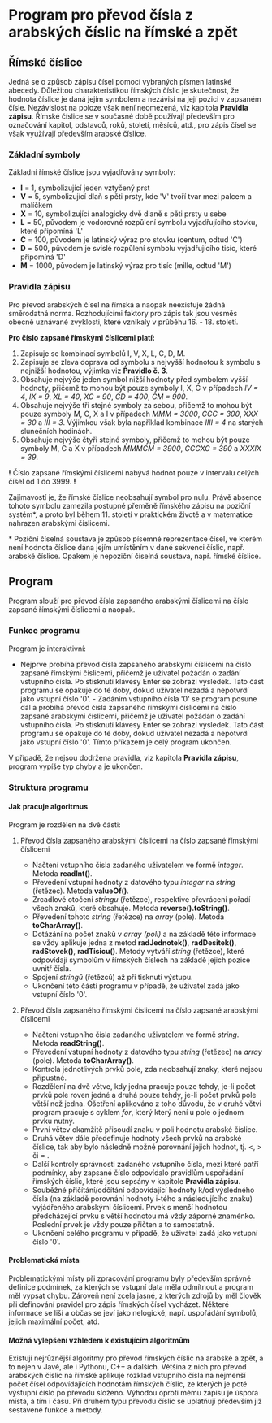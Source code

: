 # Program pro převod čísla z arabských číslic na římské a zpět

## Římské číslice

Jedná se o způsob zápisu čísel pomocí vybraných písmen latinské abecedy. Důležitou charakteristikou římských číslic je skutečnost,
že hodnota číslice je daná jejím symbolem a nezávisí na její pozici v zapsaném čísle. Nezávislost na poloze však není neomezená, viz
kapitola **Pravidla zápisu**.
Římské číslice se v současné době používají především pro označování kapitol, odstavců, roků, století, měsíců, atd., pro zápis čísel se
však využívají především arabské číslice.

### Základní symboly

Základní římské číslice jsou vyjadřovány symboly:
- **I** = 1, symbolizující jeden vztyčený prst
- **V** = 5, symbolizující dlaň s pěti prsty, kde 'V' tvoří tvar mezi palcem a malíčkem
- **X** = 10, symbolizující analogicky dvě dlaně s pěti prsty u sebe
- **L** = 50, původem je vodorovné rozpůlení symbolu vyjadřujícího stovku, které připomíná 'L'
- **C** = 100, původem je latinský výraz pro stovku (centum, odtud 'C')
- **D** = 500, původem je svislé rozpůlení symbolu vyjadřujícího tisíc, které připomíná 'D'
- **M** = 1000, původem je latinský výraz pro tisíc (mille, odtud 'M')

### Pravidla zápisu

Pro převod arabských čísel na římská a naopak neexistuje žádná směrodatná norma. Rozhodujícími faktory pro zápis tak jsou vesměs
obecně uznávané zvyklosti, které vznikaly v průběhu 16. - 18. století.

**Pro číslo zapsané římskými číslicemi platí:**

1. Zapisuje se kombinací symbolů I, V, X, L, C, D, M.
2. Zapisuje se zleva doprava od symbolu s nejvyšší hodnotou k symbolu s nejnižší hodnotou, výjimka viz **Pravidlo č. 3**.
3. Obsahuje nejvýše jeden symbol nižší hodnoty před symbolem vyšší hodnoty, přičemž to mohou být pouze symboly I, X, C v případech
*IV = 4*, *IX = 9*, *XL = 40*, *XC = 90*, *CD = 400*, *CM = 900*.
4. Obsahuje nejvýše tři stejné symboly za sebou, přičemž to mohou být pouze symboly M, C, X a I v případech *MMM = 3000*, *CCC = 300*,
*XXX = 30* a *III = 3*. Výjimkou však byla například kombinace *IIII = 4* na starých slunečních hodinách.
5. Obsahuje nejvýše čtyři stejné symboly, přičemž to mohou být pouze symboly M, C a X v případech *MMMCM = 3900*, *CCCXC = 390* a
*XXXIX = 39*.

**!** Číslo zapsané římskými číslicemi nabývá hodnot pouze v intervalu celých čísel od 1 do 3999. **!**

Zajímavostí je, že římské číslice neobsahují symbol pro nulu. Právě absence tohoto symbolu zamezila postupné přeměně římského zápisu
na poziční systém\*, a proto byl během 11. století v praktickém životě a v matematice nahrazen arabskými číslicemi.

\* Poziční číselná soustava je způsob písemné reprezentace čísel, ve kterém není hodnota číslice dána jejím umístěním v dané sekvenci
číslic, např. arabské číslice. Opakem je nepoziční číselná soustava, např. římské číslice.

## Program

Program slouží pro převod čísla zapsaného arabskými číslicemi na číslo zapsané římskými číslicemi a naopak.

### Funkce programu

Program je interaktivní:

- Nejprve probíha převod čísla zapsaného arabskými číslicemi na číslo zapsané římskými číslicemi, přičemž je uživatel požádán o zadání
vstupního čísla. Po stisknutí klávesy Enter se zobrazí výsledek. Tato část programu se opakuje do té doby, dokud uživatel nezadá a
nepotvrdí jako vstupní číslo '0'. - Zadáním vstupního čísla '0' se program posune dál a probíhá převod čísla zapsaného římskými
číslicemi na číslo zapsané arabskými číslicemi, přičemž je uživatel požádán o zadání vstupního čísla. Po stisknutí klávesy Enter
se zobrazí výsledek. Tato část programu se opakuje do té doby, dokud uživatel nezadá a nepotvrdí jako vstupní číslo '0'. Tímto příkazem
je celý program ukončen.

V případě, že nejsou dodržena pravidla, viz kapitola **Pravidla zápisu**, program vypíše typ chyby a je ukončen.

### Struktura programu

#### Jak pracuje algoritmus

Program je rozdělen na dvě části:

1. Převod čísla zapsaného arabskými číslicemi na číslo zapsané římskými číslicemi

   - Načtení vstupního čísla zadaného uživatelem ve formě *integer*. Metoda **readInt()**.
   - Převedení vstupní hodnoty z datového typu *integer* na *string* (řetězec). Metoda **valueOf()**.
   - Zrcadlové otočení *stringu* (řetězce), respektive převrácení pořadí všech znaků, které obsahuje. Metoda **reverse().toString()**.
   - Převedení tohoto *string* (řetězce) na *array* (pole). Metoda **toCharArray()**.
   - Dotázání na počet znaků v *array (poli)* a na základě této informace se vždy aplikuje jedna z metod **radJednotek()**,
     **radDesitek()**, **radStovek()**, **radTisicu()**. Metody vytváří *string* (řetězce), které odpovídají symbolům v římských
     číslech na základě jejich pozice uvnitř čísla.
   - Spojení *stringů* (řetězců) až při tisknutí výstupu.
   - Ukončení této části programu v případě, že uživatel zadá jako vstupní číslo '0'.

2. Převod čísla zapsaného římskými číslicemi na číslo zapsané arabskými číslicemi

   - Načtení vstupního čísla zadaného uživatelem ve formě *string*. Metoda **readString()**.
   - Převedení vstupní hodnoty z datového typu *string* (řetězec) na *array* (pole). Metoda **toCharArray()**.
   - Kontrola jednotlivých prvků pole, zda neobsahují znaky, které nejsou přípustné.
   - Rozdělení na dvě větve, kdy jedna pracuje pouze tehdy, je-li počet prvků pole roven jedné a druhá pouze tehdy, je-li počet prvků
     pole větší než jedna. Ošetření aplikováno z toho důvodu, že v druhé větvi program pracuje s cyklem *for*, který který není u pole
     o jednom prvku nutný. 
   - První větev okamžitě přisoudí znaku v poli hodnotu arabské číslice.
   - Druhá větev dále předefinuje hodnoty všech prvků na arabské číslice, tak aby bylo následně možné porovnání jejich hodnot,
     tj. <, > či = .
   - Další kontroly správnosti zadaného vstupního čísla, mezi které patří podmínky, aby zapsané číslo odpovídalo pravidlům uspořádání
     římských číslic, které jsou sepsány v kapitole **Pravidla zápisu**.
   - Souběžné přičítání/odčítání odpovídající hodnoty k/od výsledného čísla (na základě porovnání hodnoty i-tého a následujícího znaku)
     vyjádřeného arabskými číslicemi. Prvek s menší hodnotou předcházející prvku s větší hodnotou má vždy záporné znaménko. Poslední
     prvek je vždy pouze přičten a to samostatně.
   - Ukončení celého programu v případě, že uživatel zadá jako vstupní číslo '0'.

#### Problematická místa 

Problematickými místy při zpracování programu byly především správné definice podmínek, za kterých se vstupní data měla odmítnout
a program měl vypsat chybu. Zároveň není zcela jasné, z kterých zdrojů by měl člověk při definování pravidel pro zápis římských čísel
vycházet. Některé informace se liší a občas se jeví jako nelogické, např. uspořádání symbolů, jejich maximální počet, atd.

#### Možná vylepšení vzhledem k existujícím algoritmům 

Existují nejrůznější algoritmy pro převod římských číslic na arabské a zpět, a to nejen v Javě, ale i Pythonu, C++ a dalších. Většina
z nich pro převod arabských číslic na římské aplikuje rozklad vstupního čísla na nejmenší počet čísel odpovídajících hodnotám římských
číslic, ze kterých je poté výstupní číslo po převodu složeno. Výhodou oproti mému zápisu je úspora místa, a tím i času. Při druhém
typu převodu číslic se uplatňují především již sestavené funkce a metody.
